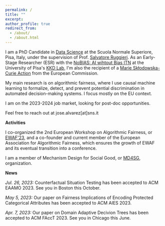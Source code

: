 ```yaml
---
permalink: /
title: ""
excerpt:
author_profile: true
redirect_from: 
  - /about/
  - /about.html
---
```


I am a PhD Candidate in [Data Science](https://www.phd-ai.it/) at the Scuola Normale Superiore, Pisa, Italy, under the supervision of Prof. [Salvatore Ruggieri](http://pages.di.unipi.it/ruggieri/). As an Early-Stage Researcher (ESR) with the [NoBIAS: AI wihtout Bias ITN](https://nobias-project.eu/) at the University of Pisa's [KKD Lab](https://kdd.isti.cnr.it/people/alvarez-jose-manuel), I'm also the recipient of a [Marie Skłodowska-Curie Action](https://marie-sklodowska-curie-actions.ec.europa.eu/) from the European Commission.

My main research is on algorithmic fairness, where I use causal machine learning to formalize, detect, and prevent potential discrimination in automated decision-making systems. I focus mostly on the EU context.

I am on the 2023-2024 job market, looking for post-doc opportunities.

Feel free to reach out at jose.alvarez[at]sns.it

**Activities**

I co-organized the 2nd European Workshop on Algorithmic Fairness, or [EWAF'23](https://sites.google.com/view/ewaf23/home), and a co-founder and current member of the European Association for Algorithmic Fairness, which ensures the growth of EWAF and its eventual transition into a conference.

I am a member of Mechanism Design for Social Good, or [MD4SG](https://www.md4sg.com/), organization.

**News**

*Jul. 26, 2023:* Counterfactual Situation Testing has been accepted to ACM EAAMO 2023. See you in Boston this October.

*May 5, 2023:* Our paper on Fairness Implications of Encoding Protected Categorical Attributes has been accepted to ACM AIES 2023.

*Apr. 7, 2023:* Our paper on Domain Adaptive Decivion Trees has been accepted to ACM FAccT 2023. See you in Chicago this June.
